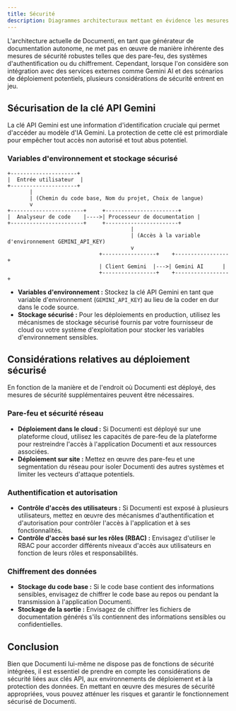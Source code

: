 ```yaml
---
title: Sécurité
description: Diagrammes architecturaux mettant en évidence les mesures de sécurité dans Documenti.
---
```


L'architecture actuelle de Documenti, en tant que générateur de documentation autonome, ne met pas en œuvre de manière inhérente des mesures de sécurité robustes telles que des pare-feu, des systèmes d'authentification ou du chiffrement. Cependant, lorsque l'on considère son intégration avec des services externes comme Gemini AI et des scénarios de déploiement potentiels, plusieurs considérations de sécurité entrent en jeu.

## Sécurisation de la clé API Gemini

La clé API Gemini est une information d'identification cruciale qui permet d'accéder au modèle d'IA Gemini. La protection de cette clé est primordiale pour empêcher tout accès non autorisé et tout abus potentiel.

### Variables d'environnement et stockage sécurisé

```
+---------------------+
|  Entrée utilisateur  |
+---------------------+
       |
       | (Chemin du code base, Nom du projet, Choix de langue)
       v
+-----------------------+     +-----------------------+
|  Analyseur de code    |---->| Processeur de documentation |
+-----------------------+     +-----------------------+
                                       |
                                       | (Accès à la variable d'environnement GEMINI_API_KEY)
                                       v
                             +-----------------+    +-----------------+
                             | Client Gemini  |--->| Gemini AI      |
                             +-----------------+    +-----------------+
```

- **Variables d'environnement :** Stockez la clé API Gemini en tant que variable d'environnement (`GEMINI_API_KEY`) au lieu de la coder en dur dans le code source.
- **Stockage sécurisé :** Pour les déploiements en production, utilisez les mécanismes de stockage sécurisé fournis par votre fournisseur de cloud ou votre système d'exploitation pour stocker les variables d'environnement sensibles.

## Considérations relatives au déploiement sécurisé

En fonction de la manière et de l'endroit où Documenti est déployé, des mesures de sécurité supplémentaires peuvent être nécessaires.

### Pare-feu et sécurité réseau

- **Déploiement dans le cloud :** Si Documenti est déployé sur une plateforme cloud, utilisez les capacités de pare-feu de la plateforme pour restreindre l'accès à l'application Documenti et aux ressources associées.
- **Déploiement sur site :** Mettez en œuvre des pare-feu et une segmentation du réseau pour isoler Documenti des autres systèmes et limiter les vecteurs d'attaque potentiels.

### Authentification et autorisation

- **Contrôle d'accès des utilisateurs :** Si Documenti est exposé à plusieurs utilisateurs, mettez en œuvre des mécanismes d'authentification et d'autorisation pour contrôler l'accès à l'application et à ses fonctionnalités.
- **Contrôle d'accès basé sur les rôles (RBAC) :** Envisagez d'utiliser le RBAC pour accorder différents niveaux d'accès aux utilisateurs en fonction de leurs rôles et responsabilités.

### Chiffrement des données

- **Stockage du code base :** Si le code base contient des informations sensibles, envisagez de chiffrer le code base au repos ou pendant la transmission à l'application Documenti.
- **Stockage de la sortie :** Envisagez de chiffrer les fichiers de documentation générés s'ils contiennent des informations sensibles ou confidentielles.

## Conclusion

Bien que Documenti lui-même ne dispose pas de fonctions de sécurité intégrées, il est essentiel de prendre en compte les considérations de sécurité liées aux clés API, aux environnements de déploiement et à la protection des données. En mettant en œuvre des mesures de sécurité appropriées, vous pouvez atténuer les risques et garantir le fonctionnement sécurisé de Documenti.






